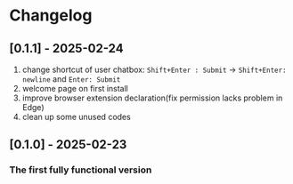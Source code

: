 # Changelog

## [0.1.1] - 2025-02-24

1. change shortcut of user chatbox:  `Shift+Enter : Submit` -> `Shift+Enter: newline` and `Enter: Submit`
2. welcome page on first install
3. improve browser extension declaration(fix permission lacks problem in Edge)
4. clean up some unused codes


## [0.1.0] - 2025-02-23
### The first fully functional version

